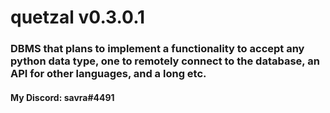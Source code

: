 # quetzal v0.3.0.1
### DBMS that plans to implement a functionality to accept any python data type, one to remotely connect to the database, an API for other languages, and a long etc.

#### My Discord: savra#4491
